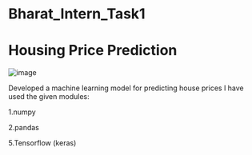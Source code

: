# Bharat_Intern_Task1
# Housing Price Prediction
![image](https://github.com/SiddhantLotlikar/Bharat_Intern_Task1/assets/129778306/2ea5d233-3c26-444e-867d-80a16c0e79fb)

Developed a machine learning model for predicting house prices
I have used the given modules:

1.numpy

2.pandas

5.Tensorflow (keras)
